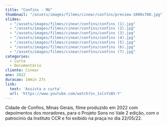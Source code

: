 ```yaml
---
title: "Confins - MG"
thumbnail: "/assets/images/filmes/cinear/confins/preview-1000x700.jpg"
slides:
  - "/assets/images/filmes/cinear/confins/confins (1).jpg"
  - "/assets/images/filmes/cinear/confins/confins (2).jpg"
  - "/assets/images/filmes/cinear/confins/confins (3).jpg"
  - "/assets/images/filmes/cinear/confins/confins (4).jpg"
  - "/assets/images/filmes/cinear/confins/confins (5).jpg"
  - "/assets/images/filmes/cinear/confins/confins (6).jpg"
  - "/assets/images/filmes/cinear/confins/confins (7).jpg"
categories:
  - Curta
  - Documentário
cliente: Cinear
ano: 2022
duracao: 14min 27s
link:
  text: 'Assista o curta'
  url: 'https://www.youtube.com/watch?v=_1xlsYsBS-Y'
---
```


Cidade de Confins, Minas Gerais, filme produzido em 2022 com depoimentos dos moradores, para o Projeto Sons no Vale 2 edição, com o patrocínio da Instituto CCR e foi exibido na praça no dia 22/05/22.

